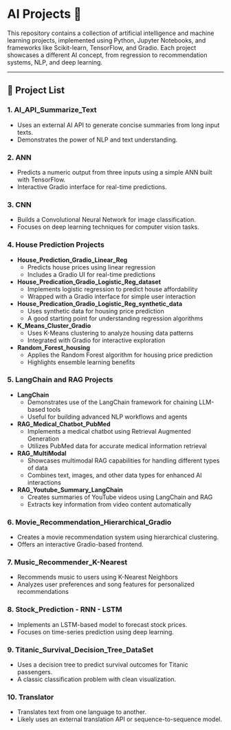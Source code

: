 # AI Projects 🚀

This repository contains a collection of artificial intelligence and machine learning projects, implemented using Python, Jupyter Notebooks, and frameworks like Scikit-learn, TensorFlow, and Gradio. Each project showcases a different AI concept, from regression to recommendation systems, NLP, and deep learning.

---

## 📁 Project List

### 1. **AI_API_Summarize_Text**
- Uses an external AI API to generate concise summaries from long input texts.
- Demonstrates the power of NLP and text understanding.

### 2. **ANN**
- Predicts a numeric output from three inputs using a simple ANN built with TensorFlow.
- Interactive Gradio interface for real-time predictions.

### 3. **CNN**
- Builds a Convolutional Neural Network for image classification.
- Focuses on deep learning techniques for computer vision tasks.

### 4. **House Prediction Projects**
- **House_Prediction_Gradio_Linear_Reg**
  - Predicts house prices using linear regression
  - Includes a Gradio UI for real-time predictions
- **House_Predication_Gradio_Logistic_Reg_dataset**
  - Implements logistic regression to predict house affordability
  - Wrapped with a Gradio interface for simple user interaction
- **House_Predication_Gradio_Logistic_Reg_synthetic_data**
  - Uses synthetic data for housing price prediction
  - A good starting point for understanding regression algorithms
- **K_Means_Cluster_Gradio**
  - Uses K-Means clustering to analyze housing data patterns
  - Integrated with Gradio for interactive exploration
- **Random_Forest_housing**
  - Applies the Random Forest algorithm for housing price prediction
  - Highlights ensemble learning benefits

### 5. **LangChain and RAG Projects**
- **LangChain**
  - Demonstrates use of the LangChain framework for chaining LLM-based tools
  - Useful for building advanced NLP workflows and agents
- **RAG_Medical_Chatbot_PubMed**
  - Implements a medical chatbot using Retrieval Augmented Generation
  - Utilizes PubMed data for accurate medical information retrieval
- **RAG_MultiModal**
  - Showcases multimodal RAG capabilities for handling different types of data
  - Combines text, images, and other data types for enhanced AI interactions
- **RAG_Youtube_Summary_LangChain**
  - Creates summaries of YouTube videos using LangChain and RAG
  - Extracts key information from video content automatically

### 6. **Movie_Recommendation_Hierarchical_Gradio**
- Creates a movie recommendation system using hierarchical clustering.
- Offers an interactive Gradio-based frontend.

### 7. **Music_Recommender_K-Nearest**
- Recommends music to users using K-Nearest Neighbors
- Analyzes user preferences and song features for personalized recommendations

### 8. **Stock_Prediction - RNN - LSTM**
- Implements an LSTM-based model to forecast stock prices.
- Focuses on time-series prediction using deep learning.

### 9. **Titanic_Survival_Decision_Tree_DataSet**
- Uses a decision tree to predict survival outcomes for Titanic passengers.
- A classic classification problem with clean visualization.

### 10. **Translator**
- Translates text from one language to another.
- Likely uses an external translation API or sequence-to-sequence model.

